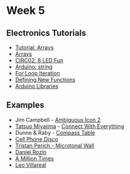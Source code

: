 # Week 5

## Electronics Tutorials

* [Tutorial: Arrays](https://www.arduino.cc/en/Tutorial/Arrays)
* [Arrays](https://vimeo.com/101360989)
* [CIRC02: 8 LED Fun](https://learn.adafruit.com/experimenters-guide-for-metro/circ02-intro)
* [Arduino: string](https://www.arduino.cc/reference/en/language/variables/data-types/string/)
* [For Loop Iteration](https://www.arduino.cc/en/Tutorial/ForLoopIteration)
* [Defining New Functions](https://www.arduino.cc/en/Reference/FunctionDeclaration)
* [Arduino Libraries](https://learn.adafruit.com/adafruit-all-about-arduino-libraries-install-use/)

## Examples

* Jim Campbell - [Ambiguous Icon 2](http://www.jimcampbell.tv/portfolio/low_resolution_works/ambiguous_icon_2_fight/)
* [Tatsuo Miyajima](http://tatsuomiyajima.com/category/work-projects/) - [Connect With Everything](https://www.youtube.com/watch?v=5LFzXwWzVjY)
* Dunne & Raby - [Compass Table](http://www.dunneandraby.co.uk/content/books/90/0)
* [Cell Phone Disco](http://www.cellphonedisco.org/)
* [Tristan Perich - Microtonal Wall](https://www.youtube.com/watch?v=MJSgaEaZytg)
* [Daniel Rozin](https://vimeo.com/search?q=rozin+mirror)
* [A Million Times](http://www.humanssince1982.com/a-million-times)
* [Leo Villareal](https://www.youtube.com/watch?v=HplsGiSmnJI)
